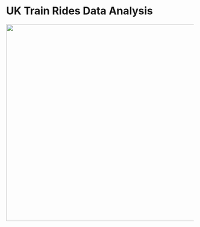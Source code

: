 # UK Train Rides Data Analysis

[<img src="https://ichef.bbci.co.uk/ace/standard/2560/cpsprodpb/49d0/live/35f04b40-19da-11ef-9ba7-277177fca3e5.jpg" width="1000" height="530">](https://ichef.bbci.co.uk/ace/standard/2560/cpsprodpb/49d0/live/35f04b40-19da-11ef-9ba7-277177fca3e5.jpg) &nbsp;

